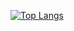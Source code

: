 [![Top Langs](https://github-readme-stats.vercel.app/api/top-langs/?username=hypercomrade&layout=pie)](https://github.com/anuraghazra/github-readme-stats)
